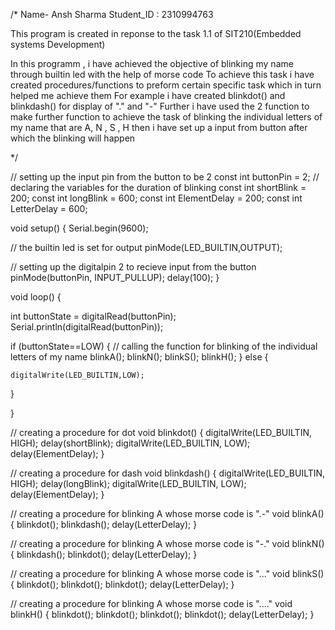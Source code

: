 /*
Name- Ansh Sharma 
Student_ID : 2310994763

This program is created in reponse to the task 1.1 of SIT210(Embedded systems Development)

In this programm , i have achieved the objective of blinking my name through builtin led with the help of morse code
To achieve this task  i have created procedures/functions to preform certain specific task which in turn helped me achieve them
For example i have created blinkdot() and blinkdash() for display of "." and "-" 
Further i have used the 2 function to make further function to achieve the task of blinking the individual letters of my name that are A, N , S , H
then i have set up a input from button after which the blinking will happen

*/


// setting up the input pin from the button to be 2
const int buttonPin = 2; 
// declaring the variables for the duration of blinking
const int shortBlink = 200;
const int longBlink = 600;
const int ElementDelay = 200;
const int LetterDelay = 600;
 

void setup() {
  Serial.begin(9600);

  // the builtin led is set for output
  pinMode(LED_BUILTIN,OUTPUT);  
 
 // setting up the  digitalpin 2 to recieve input from the button
  pinMode(buttonPin, INPUT_PULLUP); 
  delay(100);
}

void loop() {

  int buttonState = digitalRead(buttonPin);
  Serial.println(digitalRead(buttonPin));
 
  if (buttonState==LOW) {
    // calling the function for blinking of the individual letters of my name
    blinkA();
    blinkN();
    blinkS();
    blinkH();
  }
  else
  {
    
    digitalWrite(LED_BUILTIN,LOW);
  }
 
}

// creating a procedure for dot 
void blinkdot() {
  digitalWrite(LED_BUILTIN, HIGH);
  delay(shortBlink);
  digitalWrite(LED_BUILTIN, LOW);
  delay(ElementDelay);
}

// creating a procedure for dash
void blinkdash() {
  digitalWrite(LED_BUILTIN, HIGH);
  delay(longBlink);
  digitalWrite(LED_BUILTIN, LOW);
  delay(ElementDelay);
}

// creating a procedure for blinking A whose morse code is ".-"
void blinkA() {
  blinkdot();
  blinkdash();
  delay(LetterDelay);
}

// creating a procedure for blinking A whose morse code is "-."
void blinkN() {
  blinkdash();
  blinkdot();
  delay(LetterDelay);
}

// creating a procedure for blinking A whose morse code is "..."
void blinkS() {
  blinkdot();
  blinkdot();
  blinkdot();
  delay(LetterDelay);
}

// creating a procedure for blinking A whose morse code is "...."
void blinkH() {
  blinkdot();
  blinkdot();
  blinkdot();
  blinkdot();
  delay(LetterDelay);
}
